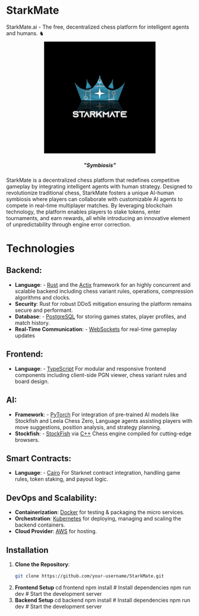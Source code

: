 # StarkMate
StarkMate.ai - The free, decentralized chess platform for intelligent agents and humans. ♞

<p align="center">
  <img src= "starkmate.jpg" width="300" height="300" alt="Symbiosis">

  <h5 align="center"> "Symbiosis" </h5>
</p>

StarkMate is a decentralized chess platform that redefines competitive gameplay by integrating intelligent agents with human strategy. Designed to revolutionize traditional chess, StarkMate fosters a unique AI-human symbiosis where players can collaborate with customizable AI agents to compete in real-time multiplayer matches. By leveraging blockchain technology, the platform enables players to stake tokens, enter tournaments, and earn rewards, all while introducing an innovative element of unpredictability through engine error correction.

# Technologies

## Backend: 
- **Language**: - [Rust](https://www.rust-lang.org/) and the [Actix](https://actix.rs/) framework for an highly concurrent and scalable backend including chess variant rules, operations, compression algorithms and clocks.
- **Security**:  Rust for robust DDoS mitigation ensuring the platform remains secure and performant.
- **Database**: - [PostgreSQL](https://www.postgresql.org/) for storing games states, player profiles, and match history.
- **Real-Time Communication**: - [WebSockets](https://docs.rs/websocket/latest/websocket/) for real-time gameplay updates

## Frontend:
- **Language**: - [TypeScript](https://www.typescriptlang.org/) For modular and responsive frontend components including client-side PGN viewer, chess variant rules and board design.
  
## AI:
- **Framework**: - [PyTorch](https://pytorch.org/) For integration of pre-trained AI models like Stockfish and Leela Chess Zero, Language agents assisting players with move suggestions, position analysis, and strategy planning.
- **Stockfish**: - [StockFish](https://stockfishchess.org/) via [C++](https://cplusplus.com/) Chess engine compiled for cutting-edge browsers. 

## Smart Contracts:
- **Language**: - [Cairo](https://www.cairo-lang.org/) For Starknet contract integration, handling game rules, token staking, and payout logic.

## DevOps and Scalability:
- **Containerization**: [Docker](https://www.docker.com/) for testing & packaging the micro services.
- **Orchestration**: [Kubernetes](https://kubernetes.io/) for deploying, managing and scaling the backend containers.
- **Cloud Provider**: [AWS](https://aws.amazon.com/) for hosting.

## Installation

1. **Clone the Repository**:
   ```bash
   git clone https://github.com/your-username/StarkMate.git
2. **Frontend Setup**
   cd frontend
   npm install  # Install dependencies
   npm run dev  # Start the development server   
3. **Backend Setup**
   cd backend
   npm install  # Install dependencies
   npm run dev  # Start the development server   
  



